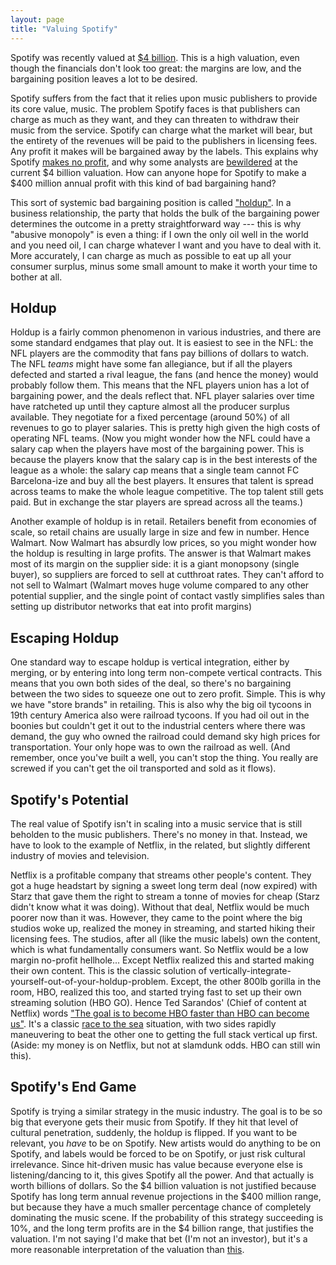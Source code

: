 ```yaml
---
layout: page
title: "Valuing Spotify"
---
```


Spotify was recently valued at [$4
billion](http://online.wsj.com/news/articles/SB10001424052702304791704579212152163448852). This
is a high valuation, even though the financials don't look too great:
the margins are low, and the bargaining position leaves a lot to be
desired.

Spotify suffers from the fact that it relies upon music publishers to
provide its core value, music. The problem Spotify faces is that
publishers can charge as much as they want, and they can threaten to
withdraw their music from the service. Spotify can charge what the
market will bear, but the entirety of the revenues will be paid to the
publishers in licensing fees. Any profit it makes will be bargained
away by the labels. This explains why Spotify [makes no
profit](http://www.theverge.com/2013/7/31/4575506/spotify-doubled-revenue-in-2012-but-losses-grow),
and why some analysts are
[bewildered](http://www.inc.com/jill-krasny/spotify-aluation-tone-deaf.html)
at the current $4 billion valuation. How can anyone hope for Spotify
to make a $400 million annual profit with this kind of bad bargaining
hand?

This sort of systemic bad bargaining position is called
["holdup"](http://en.wikipedia.org/wiki/Hold-up_problem). In a
business relationship, the party that holds the bulk of the bargaining
power determines the outcome in a pretty straightforward way --- this
is why "abusive monopoly" is even a thing: if I own the only oil well
in the world and you need oil, I can charge whatever I want and you
have to deal with it. More accurately, I can charge as much as
possible to eat up all your consumer surplus, minus some small amount
to make it worth your time to bother at all.

Holdup
------

Holdup is a fairly common phenomenon in various industries, and there
are some standard endgames that play out. It is easiest to see in the
NFL: the NFL players are the commodity that fans pay billions of
dollars to watch. The NFL _teams_ might have some fan allegiance, but
if all the players defected and started a rival league, the fans (and
hence the money) would probably follow them. This means that the NFL
players union has a lot of bargaining power, and the deals reflect
that. NFL player salaries over time have ratcheted up until they
capture almost all the producer surplus available. They negotiate for
a fixed percentage (around 50%) of all revenues to go to player
salaries. This is pretty high given the high costs of operating NFL
teams. (Now you might wonder how the NFL could have a salary cap when
the players have most of the bargaining power. This is because the
players know that the salary cap is in the best interests of the
league as a whole: the salary cap means that a single team cannot FC
Barcelona-ize and buy all the best players. It ensures that talent is
spread across teams to make the whole league competitive. The top
talent still gets paid. But in exchange the star players are spread
across all the teams.)

Another example of holdup is in retail. Retailers benefit from
economies of scale, so retail chains are usually large in size and few
in number. Hence Walmart. Now Walmart has absurdly low prices, so you
might wonder how the holdup is resulting in large profits. The answer
is that Walmart makes most of its margin on the supplier side: it is a
giant monopsony (single buyer), so suppliers are forced to sell at
cutthroat rates. They can't afford to not sell to Walmart (Walmart
moves huge volume compared to any other potential supplier, and the
single point of contact vastly simplifies sales than setting up
distributor networks that eat into profit margins)

Escaping Holdup
---------------

One standard way to escape holdup is vertical integration, either by
merging, or by entering into long term non-compete vertical
contracts. This means that you own both sides of the deal, so there's
no bargaining between the two sides to squeeze one out to zero
profit. Simple. This is why we have "store brands" in retailing. This
is also why the big oil tycoons in 19th century America also were
railroad tycoons. If you had oil out in the boonies but couldn't get
it out to the industrial centers where there was demand, the guy who
owned the railroad could demand sky high prices for
transportation. Your only hope was to own the railroad as well. (And
remember, once you've built a well, you can't stop the thing. You
really are screwed if you can't get the oil transported and sold as it
flows).


Spotify's Potential
-------------------

The real value of Spotify isn't in scaling into a music service that
is still beholden to the music publishers. There's no money in
that. Instead, we have to look to the example of Netflix, in the
related, but slightly different industry of movies and television.

Netflix is a profitable company that streams other people's
content. They got a huge headstart by signing a sweet long term deal
(now expired) with Starz that gave them the right to stream a tonne of
movies for cheap (Starz didn't know what it was doing). Without that
deal, Netflix would be much poorer now than it was. However, they came
to the point where the big studios woke up, realized the money in
streaming, and started hiking their licensing fees. The studios, after
all (like the music labels) own the content, which is what
fundamentally consumers want. So Netflix would be a low margin
no-profit hellhole... Except Netflix realized this and started making
their own content. This is the classic solution of
vertically-integrate-yourself-out-of-your-holdup-problem. Except, the
other 800lb gorilla in the room, HBO, realized this too, and started
trying fast to set up their own streaming solution (HBO GO). Hence Ted
Sarandos' (Chief of content at Netflix) words ["The goal is to become
HBO faster than HBO can become
us"](http://gizmodo.com/5980103/netflix-the-goal-is-to-become-hbo-faster-than-hbo-can-become-us). It's
a classic [race to the
sea](http://en.wikipedia.org/wiki/Race_to_the_Sea) situation, with two
sides rapidly maneuvering to beat the other one to getting the full
stack vertical up first. (Aside: my money is on Netflix, but not at
slamdunk odds. HBO can still win this).

Spotify's End Game
------------

Spotify is trying a similar strategy in the music industry. The goal
is to be so big that everyone gets their music from Spotify. If they
hit that level of cultural penetration, suddenly, the holdup is
flipped. If you want to be relevant, you _have_ to be on Spotify. New
artists would do anything to be on Spotify, and labels would be forced
to be on Spotify, or just risk cultural irrelevance. Since hit-driven
music has value because everyone else is listening/dancing to it, this
gives Spotify all the power. And that actually is worth billions of
dollars. So the $4 billion valuation is not justified because Spotify
has long term annual revenue projections in the $400 million range,
but because they have a much smaller percentage chance of completely
dominating the music scene. If the probability of this strategy
succeeding is 10%, and the long term profits are in the $4 billion
range, that justifies the valuation. I'm not saying I'd make that bet
(I'm not an investor), but it's a more reasonable interpretation of
the valuation than
[this](http://www.inc.com/jill-krasny/spotify-aluation-tone-deaf.html).
